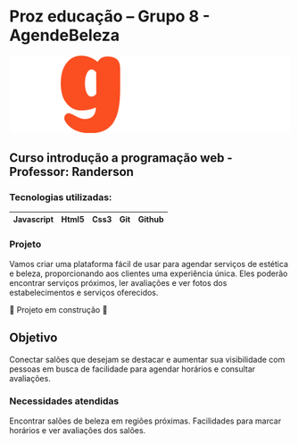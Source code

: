 # Proz educação – Grupo 8 -  AgendeBeleza

![Logo](/Imagens/logo.png)

## Curso introdução a programação web - Professor: Randerson

### Tecnologias utilizadas:
| Javascript | Html5 | Css3 |Git |Github
|--|--|--|--|--|


 
### Projeto
Vamos criar uma plataforma fácil de usar para agendar serviços de estética e beleza, proporcionando aos clientes uma experiência única. Eles poderão encontrar serviços próximos, ler avaliações e ver fotos dos estabelecimentos e serviços oferecidos.

:construction: Projeto  em  construção  :construction:
## Objetivo
Conectar salões que desejam se destacar e aumentar sua visibilidade com pessoas em busca de facilidade para agendar horários e consultar avaliações.

### Necessidades atendidas
Encontrar salões de beleza em regiões próximas. 
Facilidades para marcar horários e ver avaliações dos salões.